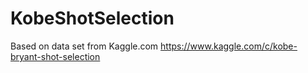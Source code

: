 # KobeShotSelection
Based on data set from Kaggle.com 
https://www.kaggle.com/c/kobe-bryant-shot-selection
